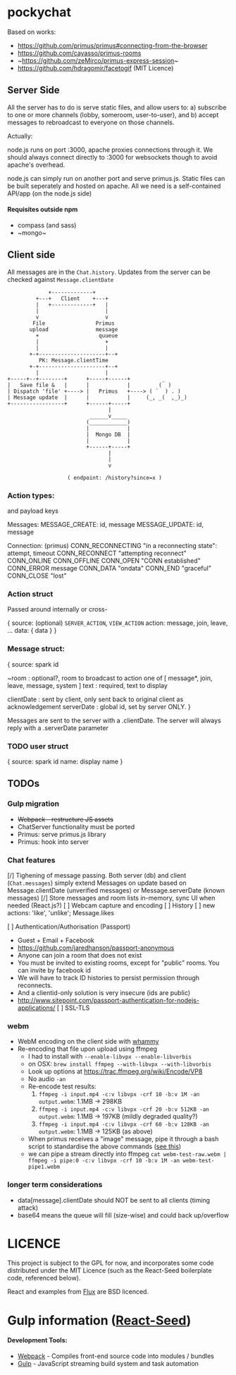  # pockychat

Based on works:
* https://github.com/primus/primus#connecting-from-the-browser
* https://github.com/cayasso/primus-rooms
* ~https://github.com/zeMirco/primus-express-session~
* https://github.com/hdragomir/facetogif (MIT Licence)

## Server Side
All the server has to do is serve static files, and allow users to: a) subscribe to one or more channels (lobby, someroom, user-to-user), and b) accept messages to rebroadcast to everyone on those channels.

Actually:

node.js runs on port :3000, apache proxies connections through it. We should always connect directly to :3000 for websockets though to avoid apache's overhead.

node.js can simply run on another port and serve primus.js. Static files can be built seperately and hosted on apache. All we need is a self-contained API/app (on the node.js side)

#### Requisites outside npm
* compass (and sass)
* ~mongo~

## Client side
All messages are in the `Chat.history`. Updates from the server can be checked against `Message.clientDate`

````
             +-------------+                                  
         +---+   Client    +---+                              
         |   +-------------+   |                              
         |                     |                              
         v                     v                              
        File                Primus                            
       upload               message                           
         +                   quueue                           
         |                     +                              
         |                     |                              
       +-+---------------------+--+                           
          PK: Message.clientTime                              
       +-+---------------------+--+                           
         |                     |                              
+-----+--+--------+      +-----+------+          _            
|   Save file &   |      |            |         (  )          
| Dispatch 'file' +----> |   Primus   +----> ( `  ) . )       
| Message update  |      |            |     (_, _(  ,_)_)     
+-----------------+      +------+-----+                       
                                |                             
                          ______v_____                        
                         (____________)                       
                         |            |                       
                         |  Mongo DB  |                       
                         |            |                       
                         +------+-----+                       
                                |                             
                                |                             
                                v                             
                                                              
                   ( endpoint: /history?since=x )
````

### Action types:
and payload keys

Messages:
  MESSAGE_CREATE: id, message
  MESSAGE_UPDATE: id, message

Connection: (primus)
  CONN_RECONNECTING "in a reconnecting state": attempt, timeout
  CONN_RECONNECT "attempting reconnect"
  CONN_ONLINE
  CONN_OFFLINE
  CONN_OPEN "CONN established"
  CONN_ERROR message
  CONN_DATA "ondata"
  CONN_END "graceful"
  CONN_CLOSE "lost"


### Action struct
Passed around internally or cross-

{
  source: (optional) `SERVER_ACTION`, `VIEW_ACTION`
  action: message, join, leave, ...
  data: { data }
}

### Message struct:

{
  source: spark id

  ~room    : optional?, room to broadcast to
  action  one of [ message*, join, leave, message, system ]
  text : required, text to display

  clientDate : sent by client, only sent back to original client as acknowledgement
  serverDate : global id, set by server ONLY.
}

Messages are sent to the server with a .clientDate. The server will always
reply with a .serverDate parameter


### TODO user struct

{
  source: spark id
  name: display name
}

## TODOs

### Gulp migration

* ~~Webpack - restructure JS assets~~
* ChatServer functionality must be ported
* Primus: serve primus.js library
* Primus: hook into server

### Chat features

[/] Tighening of message passing. Both server (db) and client (`Chat.messages`) simply extend Messages on update based on Message.clientDate (unverified messages) or Message.serverDate (known messages)
[/] Store messages and room lists in-memory, sync UI when needed (React.js?)
[ ] Webcam capture and encoding
[ ] History
[ ] new actions: 'like', 'unlike'; Message.likes

[ ] Authentication/Authorisation (Passport)
  * Guest + Email + Facebook
  * https://github.com/jaredhanson/passport-anonymous
  * Anyone can join a room that does not exist
  * You must be invited to existing rooms, except for "public" rooms. You can invite by facebook id
  * We will have to track ID histories to persist permission through reconnects.
  * And a clientid-only solution is very insecure (ids are public)
  * http://www.sitepoint.com/passport-authentication-for-nodejs-applications/
[ ] SSL-TLS


### webm

* WebM encoding on the client side with [whammy](https://github.com/antimatter15/whammy)
* Re-encoding that file upon upload using ffmpeg
  * I had to install with `--enable-libvpx --enable-libvorbis`
  * on OSX: `brew install ffmpeg --with-libvpx --with-libvorbis`
  * Look up options at https://trac.ffmpeg.org/wiki/Encode/VP8
  * No audio `-an`
  * Re-encode test results:
    1. `ffmpeg -i input.mp4 -c:v libvpx -crf 10 -b:v 1M -an output.webm`: 1.1MB -> 298KB
    2. `ffmpeg -i input.mp4 -c:v libvpx -crf 20 -b:v 512KB -an output.webm`: 1.1MB -> 197KB (mildly degraded quality?)
    3. `ffmpeg -i input.mp4 -c:v libvpx -crf 60 -b:v 128KB -an output.webm`: 1.1MB -> 125KB (as above)
  * When primus receives a "image" message, pipe it through a bash script to standardise the above commands ([see this](https://trac.ffmpeg.org/wiki/FilteringGuide#Scriptingyourcommandlineparameters))
  * we can pipe a stream directly into ffmpeg `cat webm-test-raw.webm | ffmpeg -i pipe:0 -c:v libvpx -crf 10 -b:v 1M -an webm-test-pipe1.webm`

### longer term considerations
* data[message].clientDate should NOT be sent to all clients (timing attack)
* base64 means the queue will fill (size-wise) and could back up/overflow

# LICENCE

This project is subject to the GPL for now, and incorporates some code distributed under the MIT Licence (such as the React-Seed boilerplate code, referenced below).

React and examples from [Flux](https://github.com/facebook/flux) are BSD licenced.

# Gulp information ([React-Seed](https://github.com/kriasoft/React-Seed))

#### Development Tools:

 * [Webpack](http://webpack.github.io/) - Compiles front-end source code into modules / bundles
 * [Gulp](http://gulpjs.com/) - JavaScript streaming build system and task automation
